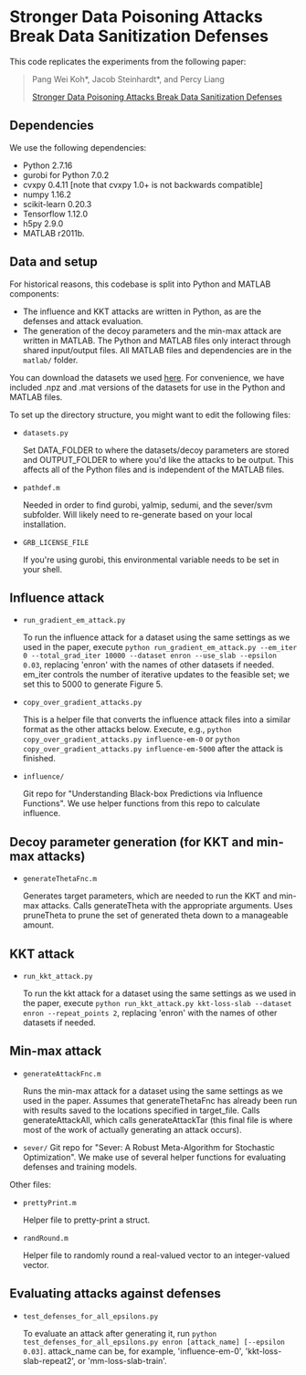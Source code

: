 # Stronger Data Poisoning Attacks Break Data Sanitization Defenses

This code replicates the experiments from the following paper:

> Pang Wei Koh*, Jacob Steinhardt*, and Percy Liang
>
> [Stronger Data Poisoning Attacks Break Data Sanitization Defenses
](https://arxiv.org/abs/1811.00741)

## Dependencies
We use the following dependencies:
- Python 2.7.16
- gurobi for Python 7.0.2
- cvxpy 0.4.11 [note that cvxpy 1.0+ is not backwards compatible]
- numpy 1.16.2
- scikit-learn 0.20.3
- Tensorflow 1.12.0
- h5py 2.9.0
- MATLAB r2011b.

## Data and setup
For historical reasons, this codebase is split into Python and MATLAB components:
- The influence and KKT attacks are written in Python, as are the defenses and attack evaluation.
- The generation of the decoy parameters and the min-max attack are written in MATLAB.
The Python and MATLAB files only interact through shared input/output files.
All MATLAB files and dependencies are in the `matlab/` folder.

You can download the datasets we used [here](https://drive.google.com/open?id=1WvLITC-II9QBCU4E7CiIdVAJRAyi8ly0). For convenience, we have included .npz and .mat versions of the datasets for use in the Python and MATLAB files.

To set up the directory structure, you might want to edit the following files:
- `datasets.py`

  Set DATA_FOLDER to where the datasets/decoy parameters are stored
  and OUTPUT_FOLDER to where you'd like the attacks to be output.
  This affects all of the Python files and is independent of the MATLAB files.

- `pathdef.m`

  Needed in order to find gurobi, yalmip, sedumi, and the sever/svm subfolder.
  Will likely need to re-generate based on your local installation.

- `GRB_LICENSE_FILE`

  If you're using gurobi, this environmental variable needs to be set in your shell.

## Influence attack
- `run_gradient_em_attack.py`

  To run the influence attack for a dataset using the same settings as we used in the paper, execute `python run_gradient_em_attack.py --em_iter 0 --total_grad_iter 10000 --dataset enron --use_slab --epsilon 0.03`, replacing 'enron' with the names of other datasets if needed. em_iter controls the number of iterative updates to the feasible set; we set this to 5000 to generate Figure 5.

- `copy_over_gradient_attacks.py`

  This is a helper file that converts the influence attack files into a similar format as the other attacks below.
  Execute, e.g., `python copy_over_gradient_attacks.py influence-em-0` or `python copy_over_gradient_attacks.py influence-em-5000` after the attack is finished.

- `influence/`

  Git repo for "Understanding Black-box Predictions via Influence Functions".
  We use helper functions from this repo to calculate influence.  

## Decoy parameter generation (for KKT and min-max attacks)
- `generateThetaFnc.m`

  Generates target parameters, which are needed to run the KKT and min-max attacks.
  Calls generateTheta with the appropriate arguments.
  Uses pruneTheta to prune the set of generated theta down to a manageable amount.

## KKT attack
- `run_kkt_attack.py`

  To run the kkt attack for a dataset using the same settings as we used in the paper, execute  `python run_kkt_attack.py kkt-loss-slab --dataset enron --repeat_points 2`, replacing 'enron' with the names of other datasets if needed.

## Min-max attack
- `generateAttackFnc.m`

  Runs the min-max attack for a dataset using the same settings as we used in the paper. Assumes that generateThetaFnc has already been run with results saved to the locations specified in target_file.
  Calls generateAttackAll, which calls generateAttackTar (this final file is where most of the work of actually generating an attack occurs).
  
- `sever/`
  Git repo for "Sever: A Robust Meta-Algorithm for Stochastic Optimization".
  We make use of several helper functions for evaluating defenses and training models.

Other files:
- `prettyPrint.m`

  Helper file to pretty-print a struct.
  
- `randRound.m`

  Helper file to randomly round a real-valued vector to an integer-valued vector.

## Evaluating attacks against defenses
- `test_defenses_for_all_epsilons.py`

  To evaluate an attack after generating it, run `python test_defenses_for_all_epsilons.py enron [attack_name] [--epsilon 0.03]`.
    attack_name can be, for example, 'influence-em-0', 'kkt-loss-slab-repeat2', or 'mm-loss-slab-train'.
